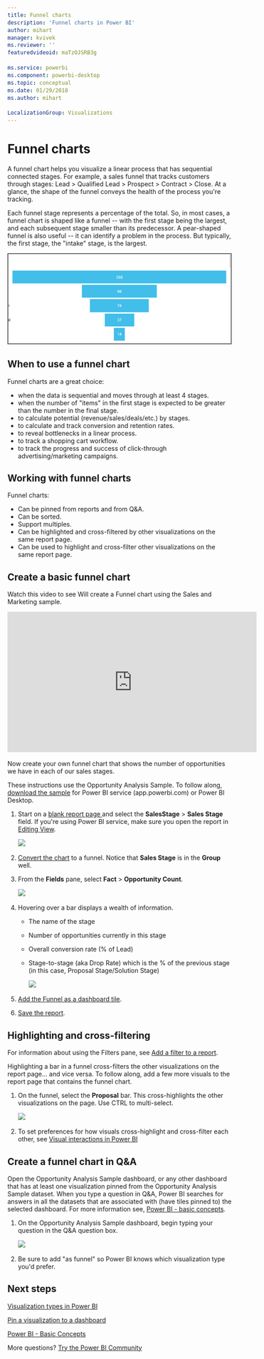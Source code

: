 ```yaml
---
title: Funnel charts
description: 'Funnel charts in Power BI'
author: mihart
manager: kvivek
ms.reviewer: ''
featuredvideoid: maTzOJSRB3g

ms.service: powerbi
ms.component: powerbi-desktop
ms.topic: conceptual
ms.date: 01/29/2018
ms.author: mihart

LocalizationGroup: Visualizations
---
```

# Funnel charts
A funnel chart helps you visualize a linear process that has sequential connected stages. For example, a sales funnel that tracks customers through stages: Lead \> Qualified Lead \> Prospect \> Contract \> Close.  At a glance, the shape of the funnel conveys the health of the process you're tracking.

Each funnel stage represents a percentage of the total. So, in most cases, a funnel chart is shaped like a funnel -- with the first stage being the largest, and each subsequent stage smaller than its predecessor.  A pear-shaped funnel is also useful -- it can identify a problem in the process.  But typically, the first stage, the "intake" stage, is the largest.

![](media/power-bi-visualization-funnel-charts/funnelplain.png)

## When to use a funnel chart
Funnel charts are a great choice:

* when the data is sequential and moves through at least 4 stages.
* when the number of "items" in the first stage is expected to be greater than the number in the final stage.
* to calculate potential (revenue/sales/deals/etc.) by stages.
* to calculate and track conversion and retention rates.
* to reveal bottlenecks in a linear process.
* to track a shopping cart workflow.
* to track the progress and success of click-through advertising/marketing campaigns.

## Working with funnel charts
Funnel charts:

* Can be pinned from reports and from Q&A.
* Can be sorted.
* Support multiples.
* Can be highlighted and cross-filtered by other visualizations on the same report page.
* Can be used to highlight and cross-filter other visualizations on the same report page.

## Create a basic funnel chart
Watch this video to see Will create a Funnel chart using the Sales and Marketing sample.

<iframe width="560" height="315" src="https://www.youtube.com/embed/qKRZPBnaUXM" frameborder="0" allow="autoplay; encrypted-media" allowfullscreen></iframe>


Now create your own funnel chart that shows the number of opportunities we have in each of our sales stages.

These instructions use the Opportunity Analysis Sample. To follow along, [download the sample](../sample-datasets.md) for Power BI service (app.powerbi.com) or Power BI Desktop.   

1. Start on a [blank report page ](../power-bi-report-add-page.md) and select the **SalesStage** \> **Sales Stage** field. If you're using Power BI service, make sure you open the report in [Editing View](../service-interact-with-a-report-in-editing-view.md).
   
    ![](media/power-bi-visualization-funnel-charts/funnelselectfield_new.png)
2. [Convert the chart](power-bi-report-change-visualization-type.md) to a funnel. Notice that **Sales Stage** is in the **Group** well. 
3. From the **Fields** pane, select **Fact** \> **Opportunity Count**.
   
    ![](media/power-bi-visualization-funnel-charts/power-bi-funnel.png)
4. Hovering over a bar displays a wealth of information.
   
   * The name of the stage
   * Number of opportunities currently in this stage
   * Overall conversion rate (% of Lead) 
   * Stage-to-stage (aka Drop Rate) which is the % of the previous stage (in this case, Proposal Stage/Solution Stage)
     
     ![](media/power-bi-visualization-funnel-charts/funnelhover_new.png)
5. [Add the Funnel as a dashboard tile](../consumer/end-user-tiles.md). 
6. [Save the report](../service-report-save.md).

## Highlighting and cross-filtering
For information about using the Filters pane, see [Add a filter to a report](../power-bi-report-add-filter.md).

Highlighting a bar in a funnel cross-filters the other visualizations on the report page... and vice versa. To follow along, add a few more visuals to the report page that contains the funnel chart.

1. On the funnel, select the **Proposal** bar. This cross-highlights the other visualizations on the page. Use CTRL to multi-select.
   
   ![](media/power-bi-visualization-funnel-charts/funnelchartnoowl.gif)
2. To set preferences for how visuals cross-highlight and cross-filter each other, see [Visual interactions in Power BI](../consumer/end-user-interactions.md)

## Create a funnel chart in Q&A
Open the Opportunity Analysis Sample dashboard, or any other dashboard that has at least one visualization pinned from the Opportunity Analysis Sample dataset.  When you type a question in Q&A, Power BI searches for answers in all the datasets that are associated with (have tiles pinned to) the selected dashboard. For more information see, [Power BI - basic concepts](../consumer/end-user-basic-concepts.md).

1. On the Opportunity Analysis Sample dashboard, begin typing your question in the Q&A question box.
   
   ![](media/power-bi-visualization-funnel-charts/funnelfromqna_new.png)
   
2. Be sure to add "as funnel" so Power BI knows which visualization type you'd prefer.

## Next steps
[Visualization types in Power BI](power-bi-visualization-types-for-reports-and-q-and-a.md)

[Pin a visualization to a dashboard](../service-dashboard-pin-tile-from-report.md)

[Power BI - Basic Concepts](../consumer/end-user-basic-concepts.md)

More questions? [Try the Power BI Community](http://community.powerbi.com/)

